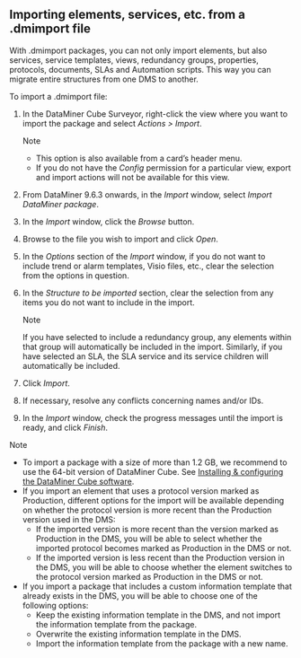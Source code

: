 ## Importing elements, services, etc. from a .dmimport file

With .dmimport packages, you can not only import elements, but also services, service templates, views, redundancy groups, properties, protocols, documents, SLAs and Automation scripts. This way you can migrate entire structures from one DMS to another.

To import a .dmimport file:

1. In the DataMiner Cube Surveyor, right-click the view where you want to import the package and select *Actions \> Import*.

    > [!NOTE]
    > -  This option is also available from a card’s header menu.
    > -  If you do not have the *Config* permission for a particular view, export and import actions will not be available for this view.

2. From DataMiner 9.6.3 onwards, in the *Import* window, select *Import DataMiner package*.

3. In the *Import* window, click the *Browse* button.

4. Browse to the file you wish to import and click *Open*.

5. In the *Options* section of the *Import* window, if you do not want to include trend or alarm templates, Visio files, etc., clear the selection from the options in question.

6. In the *Structure to be imported* section, clear the selection from any items you do not want to include in the import.

    > [!NOTE]
    > If you have selected to include a redundancy group, any elements within that group will automatically be included in the import. Similarly, if you have selected an SLA, the SLA service and its service children will automatically be included.

7. Click *Import*.

8. If necessary, resolve any conflicts concerning names and/or IDs.

9. In the *Import* window, check the progress messages until the import is ready, and click *Finish*.

> [!NOTE]
> -  To import a package with a size of more than 1.2 GB, we recommend to use the 64-bit version of DataMiner Cube. See [Installing & configuring the DataMiner Cube software](../../part_1/DataminerApplications/Installing_configuring_the_DataMiner_Cube_software.md#installing--configuring-the-dataminer-cube-software).
> -  If you import an element that uses a protocol version marked as Production, different options for the import will be available depending on whether the protocol version is more recent than the Production version used in the DMS:
>     - If the imported version is more recent than the version marked as Production in the DMS, you will be able to select whether the imported protocol becomes marked as Production in the DMS or not.
>     - If the imported version is less recent than the Production version in the DMS, you will be able to choose whether the element switches to the protocol version marked as Production in the DMS or not.
> -  If you import a package that includes a custom information template that already exists in the DMS, you will be able to choose one of the following options:
>     - Keep the existing information template in the DMS, and not import the information template from the package.
>     - Overwrite the existing information template in the DMS.
>     - Import the information template from the package with a new name.


